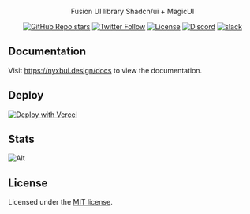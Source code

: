 <p align="center">
    Fusion UI library Shadcn/ui + MagicUI
</p>
<div align="center">
  <a href="https://github.com/nyxb-ui/ui/stargazers"><img alt="GitHub Repo stars" src="https://img.shields.io/github/stars/nyxb-ui/ui"></a>
  <a href="https://twitter.com/nyxb0"><img alt="Twitter Follow" src="https://img.shields.io/twitter/follow/nyxb0"></a>
  <a href="https://github.com/nyxb-ui/ui/blob/main/LICENSE.md"><img alt="License" src="https://img.shields.io/badge/License-MIT-yellow.svg"></a>
  <a href="https://discord.gg/aBxNpG7fMP"><img alt="Discord" src="https://img.shields.io/discord/1113511184663056404"></a>
  <a href="https://nyxb.slack.com"><img alt="slack" src="https://img.shields.io/badge/Slack-4A154B?&logo=slack&logoColor=white"></a>
</div>

## Documentation

Visit https://nyxbui.design/docs to view the documentation.

## Deploy

[![Deploy with Vercel](https://vercel.com/button)](https://vercel.com/new/clone?repository-url=https%3A%2F%2Fgithub.com%2Fnyxb-ui%2ui)

## Stats

![Alt](https://repobeats.axiom.co/api/embed/5e0f16842e515bdc858138f062dc3f2fbe329b96.svg 'Repobeats analytics image')

## License

Licensed under the [MIT license](https://github.com/nyxb-ui/ui/blob/main/LICENSE.md).
